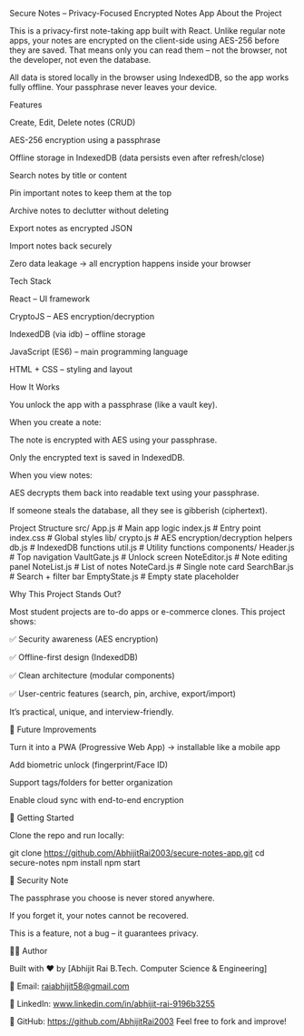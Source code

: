 Secure Notes – Privacy-Focused Encrypted Notes App
 About the Project

This is a privacy-first note-taking app built with React.
Unlike regular note apps, your notes are encrypted on the client-side using AES-256 before they are saved.
That means only you can read them – not the browser, not the developer, not even the database.

All data is stored locally in the browser using IndexedDB, so the app works fully offline.
Your passphrase never leaves your device.

 Features

 Create, Edit, Delete notes (CRUD)

 AES-256 encryption using a passphrase

 Offline storage in IndexedDB (data persists even after refresh/close)

 Search notes by title or content

 Pin important notes to keep them at the top

 Archive notes to declutter without deleting

 Export notes as encrypted JSON

 Import notes back securely

 Zero data leakage → all encryption happens inside your browser

 Tech Stack

React – UI framework

CryptoJS – AES encryption/decryption

IndexedDB (via idb) – offline storage

JavaScript (ES6) – main programming language

HTML + CSS – styling and layout

 How It Works

You unlock the app with a passphrase (like a vault key).

When you create a note:

The note is encrypted with AES using your passphrase.

Only the encrypted text is saved in IndexedDB.

When you view notes:

AES decrypts them back into readable text using your passphrase.

If someone steals the database, all they see is gibberish (ciphertext).

 Project Structure
src/
  App.js           # Main app logic
  index.js         # Entry point
  index.css        # Global styles
  lib/
    crypto.js      # AES encryption/decryption helpers
    db.js          # IndexedDB functions
    util.js        # Utility functions
  components/
    Header.js      # Top navigation
    VaultGate.js   # Unlock screen
    NoteEditor.js  # Note editing panel
    NoteList.js    # List of notes
    NoteCard.js    # Single note card
    SearchBar.js   # Search + filter bar
    EmptyState.js  # Empty state placeholder

Why This Project Stands Out?

Most student projects are to-do apps or e-commerce clones.
This project shows:

✅ Security awareness (AES encryption)

✅ Offline-first design (IndexedDB)

✅ Clean architecture (modular components)

✅ User-centric features (search, pin, archive, export/import)

It’s practical, unique, and interview-friendly.

🔮 Future Improvements

Turn it into a PWA (Progressive Web App) → installable like a mobile app

Add biometric unlock (fingerprint/Face ID)

Support tags/folders for better organization

Enable cloud sync with end-to-end encryption

🏁 Getting Started

Clone the repo and run locally:

git clone https://github.com/AbhijitRai2003/secure-notes-app.git
cd secure-notes
npm install
npm start

🔐 Security Note

The passphrase you choose is never stored anywhere.

If you forget it, your notes cannot be recovered.

This is a feature, not a bug – it guarantees privacy.

👨‍💻 Author

Built with ❤️ by [Abhijit Rai B.Tech. Computer Science & Engineering]

📧 Email: raiabhijit58@gmail.com

💼 LinkedIn: www.linkedin.com/in/abhijit-rai-9196b3255

🐙 GitHub: https://github.com/AbhijitRai2003
Feel free to fork and improve!
